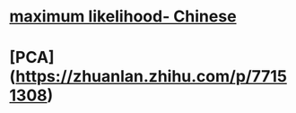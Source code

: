 # [maximum likelihood- Chinese](https://zhuanlan.zhihu.com/p/26614750)
# [PCA] (https://zhuanlan.zhihu.com/p/77151308)
